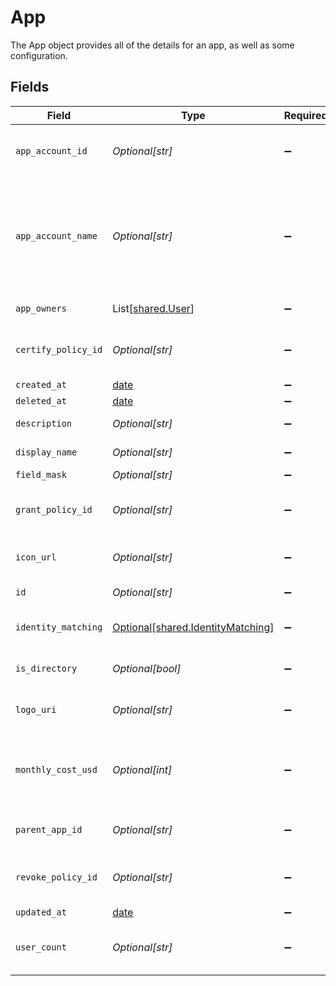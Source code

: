 # App

The App object provides all of the details for an app, as well as some configuration.


## Fields

| Field                                                                                                      | Type                                                                                                       | Required                                                                                                   | Description                                                                                                |
| ---------------------------------------------------------------------------------------------------------- | ---------------------------------------------------------------------------------------------------------- | ---------------------------------------------------------------------------------------------------------- | ---------------------------------------------------------------------------------------------------------- |
| `app_account_id`                                                                                           | *Optional[str]*                                                                                            | :heavy_minus_sign:                                                                                         | The ID of the Account named by AccountName.                                                                |
| `app_account_name`                                                                                         | *Optional[str]*                                                                                            | :heavy_minus_sign:                                                                                         | The AccountName of the app. For example, AWS is AccountID, Github is Org Name, and Okta is Okta Subdomain. |
| `app_owners`                                                                                               | List[[shared.User](../../models/shared/user.md)]                                                           | :heavy_minus_sign:                                                                                         | The owners of the app.                                                                                     |
| `certify_policy_id`                                                                                        | *Optional[str]*                                                                                            | :heavy_minus_sign:                                                                                         | The ID of the Certify Policy associated with this App.                                                     |
| `created_at`                                                                                               | [date](https://docs.python.org/3/library/datetime.html#date-objects)                                       | :heavy_minus_sign:                                                                                         | N/A                                                                                                        |
| `deleted_at`                                                                                               | [date](https://docs.python.org/3/library/datetime.html#date-objects)                                       | :heavy_minus_sign:                                                                                         | N/A                                                                                                        |
| `description`                                                                                              | *Optional[str]*                                                                                            | :heavy_minus_sign:                                                                                         | The app's description.                                                                                     |
| `display_name`                                                                                             | *Optional[str]*                                                                                            | :heavy_minus_sign:                                                                                         | The app's display name.                                                                                    |
| `field_mask`                                                                                               | *Optional[str]*                                                                                            | :heavy_minus_sign:                                                                                         | N/A                                                                                                        |
| `grant_policy_id`                                                                                          | *Optional[str]*                                                                                            | :heavy_minus_sign:                                                                                         | The ID of the Grant Policy associated with this App.                                                       |
| `icon_url`                                                                                                 | *Optional[str]*                                                                                            | :heavy_minus_sign:                                                                                         | The URL of an icon to display for the app.                                                                 |
| `id`                                                                                                       | *Optional[str]*                                                                                            | :heavy_minus_sign:                                                                                         | The ID of the app.                                                                                         |
| `identity_matching`                                                                                        | [Optional[shared.IdentityMatching]](../../models/shared/identitymatching.md)                               | :heavy_minus_sign:                                                                                         | The identityMatching field.                                                                                |
| `is_directory`                                                                                             | *Optional[bool]*                                                                                           | :heavy_minus_sign:                                                                                         | Specifies if the app is a directory.                                                                       |
| `logo_uri`                                                                                                 | *Optional[str]*                                                                                            | :heavy_minus_sign:                                                                                         | The URL of a logo to display for the app.                                                                  |
| `monthly_cost_usd`                                                                                         | *Optional[int]*                                                                                            | :heavy_minus_sign:                                                                                         | The cost of an app per-seat, so that total cost can be calculated by the grant count.                      |
| `parent_app_id`                                                                                            | *Optional[str]*                                                                                            | :heavy_minus_sign:                                                                                         | The ID of the app that created this app, if any.                                                           |
| `revoke_policy_id`                                                                                         | *Optional[str]*                                                                                            | :heavy_minus_sign:                                                                                         | The ID of the Revoke Policy associated with this App.                                                      |
| `updated_at`                                                                                               | [date](https://docs.python.org/3/library/datetime.html#date-objects)                                       | :heavy_minus_sign:                                                                                         | N/A                                                                                                        |
| `user_count`                                                                                               | *Optional[str]*                                                                                            | :heavy_minus_sign:                                                                                         | The number of users with grants to this app.                                                               |